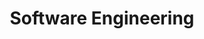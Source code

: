 ---
code: WBCS017-10
degree: BSc
order: 5
coordinator:
  email: a.capiluppi@rug.nl
  name: Andrea Capiluppi
contact:  
  header: Contact
  members:
  - a.capiluppi@rug.nl
  - paris@cs.rug.nl
title: Software Engineering
homepage: https://ocasys.rug.nl/current/catalog/course/WBCS017-10
---